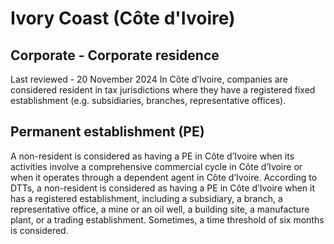 # Ivory Coast (Côte d'Ivoire)
## Corporate - Corporate residence
Last reviewed - 20 November 2024
In Côte d’Ivoire, companies are considered resident in tax jurisdictions where they have a registered fixed establishment (e.g. subsidiaries, branches, representative offices).
## Permanent establishment (PE)
A non-resident is considered as having a PE in Côte d’Ivoire when its activities involve a comprehensive commercial cycle in Côte d’Ivoire or when it operates through a dependent agent in Côte d’Ivoire.
According to DTTs, a non-resident is considered as having a PE in Côte d’Ivoire when it has a registered establishment, including a subsidiary, a branch, a representative office, a mine or an oil well, a building site, a manufacture plant, or a trading establishment. Sometimes, a time threshold of six months is considered.
